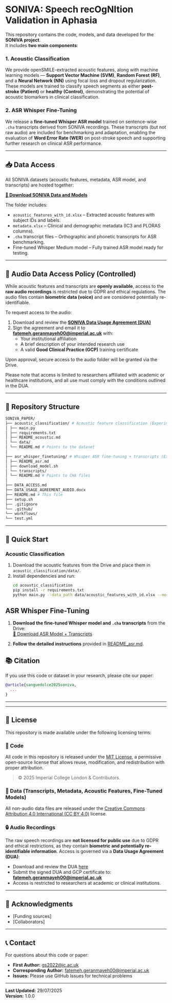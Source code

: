 # SONIVA: Speech recOgNItion Validation in Aphasia

This repository contains the code, models, and data developed for the **SONIVA project**.  
It includes **two main components**:

### 1. Acoustic Classification
We provide openSMILE-extracted acoustic features, along with machine learning models — **Support Vector Machine (SVM)**, **Random Forest (RF)**, and a **Neural Network (NN)** using focal loss and dropout regularization. These models are trained to classify speech segments as either **post-stroke (Patient)** or **healthy (Control)**, demonstrating the potential of acoustic biomarkers in clinical classification.

### 2. ASR Whisper Fine-Tuning
We release a **fine-tuned Whisper ASR model** trained on sentence-wise `.cha` transcripts derived from SONIVA recordings. These transcripts (but not raw audio) are included for benchmarking and adaptation, enabling the evaluation of **Word Error Rate (WER)** on post-stroke speech and supporting further research on clinical ASR performance.

---


## 📥 Data Access

All SONIVA datasets (acoustic features, metadata, ASR model, and transcripts) are hosted together:

**[🔗 Download SONIVA Data and Models](https://drive.google.com/drive/folders/1lqyKebne8jIBaTeD9MjTh6M2Kf5hsbVW?usp=sharing)**

The folder includes:
- `acoustic_features_with_id.xlsx` – Extracted acoustic features with subject IDs and labels.  
- `metadata.xlsx` – Clinical and demographic metadata (IC3 and PLORAS columns).  
- `.cha` transcript files – Orthographic and phonetic transcripts for ASR benchmarking.  
- Fine-tuned Whisper Medium model – Fully trained ASR model ready for testing.

---

## 🔐 Audio Data Access Policy (Controlled)

While acoustic features and transcripts are **openly available**, access to the **raw audio recordings** is restricted due to GDPR and ethical regulations. The audio files contain **biometric data (voice)** and are considered potentially re-identifiable.

To request access to the audio:

1. Download and review the [**SONIVA Data Usage Agreement (DUA)**](./DATA_USAGE_AGREEMENT_AUDIO.docx)
2. Sign the agreement and email it to **fatemeh.geranmayeh00@imperial.ac.uk** with:
   - Your institutional affiliation
   - A brief description of your intended research use
   - A valid **Good Clinical Practice (GCP)** training certificate 

Upon approval, secure access to the audio folder will be granted via the Drive.

Please note that access is limited to researchers affiliated with academic or healthcare institutions, and all use must comply with the conditions outlined in the DUA.

---


## 📂 Repository Structure

```bash
SONIVA_PAPER/
├── acoustic_classification/ # Acoustic feature classification (Experiment 1)
│ ├── main.py
│ ├── requirements.txt
│ ├── README_acoustic.md
│ └── data/
│ └── README.md # Points to the dataset
│
├── asr_whisper_finetuning/ # Whisper ASR fine-tuning + transcripts (Experiment 2)
│ ├── README_asr.md
│ ├── download_model.sh
│ └── transcripts/
│ └── README.md # Points to CHA files
│
├── DATA_ACCESS.md
├── DATA_USAGE_AGREEMENT_AUDIO.docx
├── README.md # This file
├── setup.sh
├── .gitignore
└── .github/
└── workflows/
└── test.yml

```


---

## 🚀 Quick Start

### Acoustic Classification
1. Download the acoustic features from the Drive and place them in `acoustic_classification/data/`.
2. Install dependencies and run:
   ```bash
   cd acoustic_classification
   pip install -r requirements.txt
   python main.py --data_path data/acoustic_features_with_id.xlsx --model all
   ```

## ASR Whisper Fine-Tuning

1. **Download the fine-tuned Whisper model and `.cha` transcripts** from the Drive:  
   [🔗 Download ASR Model + Transcripts](https://drive.google.com/drive/folders/1lqyKebne8jIBaTeD9MjTh6M2Kf5hsbVW?usp=sharing)

2. **Follow the detailed instructions** provided in [README_asr.md](asr_whisper_finetuning/README_asr.md).


## 📚 Citation
If you use this code or dataset in your research, please cite our paper:
```bibtex
@article{sanguedolce2025soniva,
  ...
}
```
---
---

## 📄 License

This repository is made available under the following licensing terms:

### 🔹 Code
All code in this repository is released under the [MIT License](https://opensource.org/licenses/MIT), a permissive open-source license that allows reuse, modification, and redistribution with proper attribution.

> © 2025 Imperial College London & Contributors. 

### 🔹 Data (Transcripts, Metadata, Acoustic Features, Fine-Tuned Models)
All non-audio data files are released under the [Creative Commons Attribution 4.0 International (CC BY 4.0)](https://creativecommons.org/licenses/by/4.0/) license. 


### 🔒 Audio Recordings
The raw speech recordings are **not licensed for public use** due to GDPR and ethical restrictions, as they contain **biometric and potentially re-identifiable information**. Access is governed via a **Data Usage Agreement (DUA)**:

- Download and review the DUA [here](./DATA_USAGE_AGREEMENT_AUDIO.docx)
- Submit the signed DUA and GCP certificate to: **fatemeh.geranmayeh00@imperial.ac.uk**
- Access is restricted to researchers at academic or clinical institutions.

---

## 🙏 Acknowledgments
- [Funding sources]
- [Collaborators]

---

## 📞 Contact
For questions about this code or paper:
- **First Author:** gs2022@ic.ac.uk
- **Corresponding Author:** fatemeh.geranmayeh00@imperial.ac.uk
- **Issues:** Please use GitHub Issues for technical problems

---

**Last Updated:** 29/07/2025  
**Version:** 1.0.0


